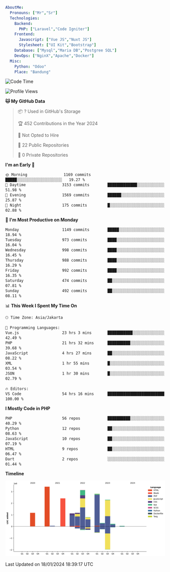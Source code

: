 ```yaml
AboutMe:
  Pronouns: ["Mr","Sr"]
  Technologies:
    Backend:
      PHP: ["Laravel","Code Igniter"]
    Frontend:
      Javascript: ["Vue JS","Nuxt JS"]
      Stylesheet: ["UI Kit","Bootstrap"]
    Database: ["Mysql","Maria DB","Postgree SQL"]
    DevOps: ["NginX","Apache","Docker"]
  Misc:
    Python: "Odoo"
    Place: "Bandung"
```

<!--START_SECTION:waka-->
![Code Time](http://img.shields.io/badge/Code%20Time-1%2C105%20hrs%2037%20mins-blue)

![Profile Views](http://img.shields.io/badge/Profile%20Views-0-blue)

**🐱 My GitHub Data** 

> 📦 ? Used in GitHub's Storage 
 > 
> 🏆 452 Contributions in the Year 2024
 > 
> 🚫 Not Opted to Hire
 > 
> 📜 22 Public Repositories 
 > 
> 🔑 0 Private Repositories 
 > 
**I'm an Early 🐤** 

```text
🌞 Morning                1169 commits        █████░░░░░░░░░░░░░░░░░░░░   19.27 % 
🌆 Daytime                3153 commits        █████████████░░░░░░░░░░░░   51.98 % 
🌃 Evening                1569 commits        ██████░░░░░░░░░░░░░░░░░░░   25.87 % 
🌙 Night                  175 commits         █░░░░░░░░░░░░░░░░░░░░░░░░   02.88 % 
```
📅 **I'm Most Productive on Monday** 

```text
Monday                   1149 commits        █████░░░░░░░░░░░░░░░░░░░░   18.94 % 
Tuesday                  973 commits         ████░░░░░░░░░░░░░░░░░░░░░   16.04 % 
Wednesday                998 commits         ████░░░░░░░░░░░░░░░░░░░░░   16.45 % 
Thursday                 988 commits         ████░░░░░░░░░░░░░░░░░░░░░   16.29 % 
Friday                   992 commits         ████░░░░░░░░░░░░░░░░░░░░░   16.35 % 
Saturday                 474 commits         ██░░░░░░░░░░░░░░░░░░░░░░░   07.81 % 
Sunday                   492 commits         ██░░░░░░░░░░░░░░░░░░░░░░░   08.11 % 
```


📊 **This Week I Spent My Time On** 

```text
🕑︎ Time Zone: Asia/Jakarta

💬 Programming Languages: 
Vue.js                   23 hrs 3 mins       ███████████░░░░░░░░░░░░░░   42.49 % 
PHP                      21 hrs 32 mins      ██████████░░░░░░░░░░░░░░░   39.68 % 
JavaScript               4 hrs 27 mins       ██░░░░░░░░░░░░░░░░░░░░░░░   08.22 % 
XML                      1 hr 55 mins        █░░░░░░░░░░░░░░░░░░░░░░░░   03.54 % 
JSON                     1 hr 30 mins        █░░░░░░░░░░░░░░░░░░░░░░░░   02.79 % 

🔥 Editors: 
VS Code                  54 hrs 16 mins      █████████████████████████   100.00 % 
```

**I Mostly Code in PHP** 

```text
PHP                      56 repos            ██████████░░░░░░░░░░░░░░░   40.29 % 
Python                   12 repos            ██░░░░░░░░░░░░░░░░░░░░░░░   08.63 % 
JavaScript               10 repos            ██░░░░░░░░░░░░░░░░░░░░░░░   07.19 % 
HTML                     9 repos             ██░░░░░░░░░░░░░░░░░░░░░░░   06.47 % 
Dart                     2 repos             ░░░░░░░░░░░░░░░░░░░░░░░░░   01.44 % 
```



**Timeline**

![Lines of Code chart](https://raw.githubusercontent.com/vheins/vheins/main/assets/bar_graph.png)


 Last Updated on 18/01/2024 18:39:17 UTC
<!--END_SECTION:waka-->
